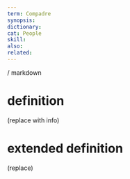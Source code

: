 ```yaml
---
term: Compadre
synopsis:
dictionary:
cat: People
skill: 
also: 
related: 
---
```

/ 
  markdown
  # definition
  (replace with info)
  # extended definition
  (replace)
